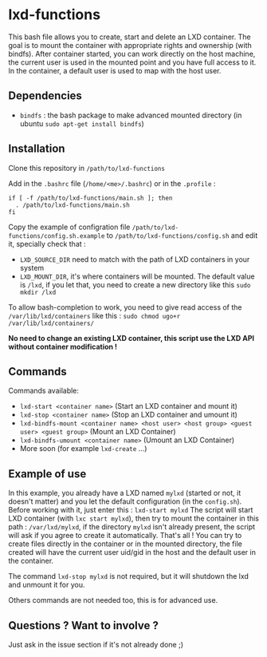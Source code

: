 # lxd-functions

This bash file allows you to create, start and delete an LXD container.
The goal is to mount the container with appropriate rights and ownership (with bindfs).
After container started, you can work directly on the host machine, the current user is used in the mounted point and you have full access to it. In the container, a default user is used to map with the host user.

## Dependencies

  * `bindfs` : the bash package to make advanced mounted directory (in ubuntu `sudo apt-get install bindfs`)

## Installation

Clone this repository in `/path/to/lxd-functions`

Add in the `.bashrc` file (`/home/<me>/.bashrc`) or in the `.profile` :

```
if [ -f /path/to/lxd-functions/main.sh ]; then
  . /path/to/lxd-functions/main.sh
fi
```

Copy the example of configration file `/path/to/lxd-functions/config.sh.example` to `/path/to/lxd-functions/config.sh` and edit it, specially check that :

 * `LXD_SOURCE_DIR` need to match with the path of LXD containers in your system
 * `LXD_MOUNT_DIR`, it's where containers will be mounted. The default value is `/lxd`, if you let that, you need to create a new directory like this `sudo mkdir /lxd`

To allow bash-completion to work, you need to give read access of the `/var/lib/lxd/containers` like this :
`sudo chmod ugo+r /var/lib/lxd/containers/`

**No need to change an existing LXD container, this script use the LXD API without container modification !**

## Commands

Commands available:

  * `lxd-start <container name>` <container name> (Start an LXD container and mount it)
  * `lxd-stop <container name>` (Stop an LXD container and umount it)
  * `lxd-bindfs-mount <container name> <host user> <host group> <guest user> <guest group>` (Mount an LXD Container)
  * `lxd-bindfs-umount <container name>` (Umount an LXD Container)
  * More soon (for example `lxd-create` ...)

## Example of use

In this example, you already have a LXD named `mylxd` (started or not, it doesn't matter) and you let the default configuration (in the `config.sh`).
Before working with it, just enter this : `lxd-start mylxd`
The script will start LXD container (with `lxc start mylxd`), then try to mount the container in this path : `/var/lxd/mylxd`, if the directory `mylxd` isn't already present, the script will ask if you agree to create it automatically.
That's all ! You can try to create files directly in the container or in the mounted directory, the file created will have the current user uid/gid in the host and the default user in the container.

The command `lxd-stop mylxd` is not required, but it will shutdown the lxd and unmount it for you.

Others commands are not needed too, this is for advanced use.

## Questions ? Want to involve ?

Just ask in the issue section if it's not already done ;)
